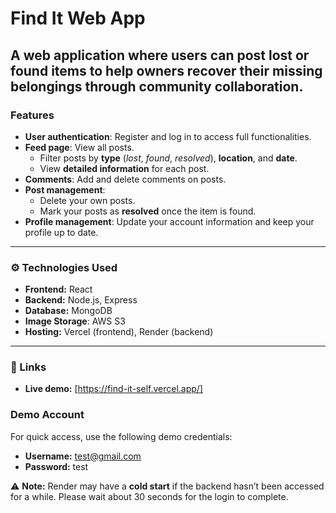 # Find It Web App

A web application where users can post lost or found items to help owners recover their missing belongings through community collaboration.
---

### Features

- **User authentication**: Register and log in to access full functionalities.
- **Feed page**: View all posts.
  - Filter posts by **type** (*lost*, *found*, *resolved*), **location**, and **date**.
  - View **detailed information** for each post.
- **Comments**: Add and delete comments on posts.
- **Post management**:
  - Delete your own posts.
  - Mark your posts as **resolved** once the item is found.
- **Profile management**: Update your account information and keep your profile up to date.

---

### ⚙️ Technologies Used

- **Frontend:** React
- **Backend:** Node.js, Express
- **Database:** MongoDB
- **Image Storage**: AWS S3
- **Hosting:** Vercel (frontend), Render (backend)

---

### 🔗 Links

- **Live demo:** [https://find-it-self.vercel.app/]

### Demo Account

For quick access, use the following demo credentials:  
- **Username:** test@gmail.com  
- **Password:** test  
  
⚠️ **Note:** Render may have a **cold start** if the backend hasn’t been accessed for a while. Please wait about 30 seconds for the login to complete.

